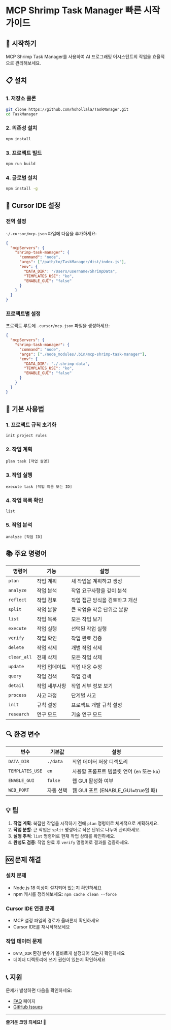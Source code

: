 # MCP Shrimp Task Manager 빠른 시작 가이드

## 🚀 시작하기

MCP Shrimp Task Manager를 사용하여 AI 프로그래밍 어시스턴트의 작업을 효율적으로 관리해보세요.

## 📋 설치

### 1. 저장소 클론
```bash
git clone https://github.com/hohollala/TaskManager.git
cd TaskManager
```

### 2. 의존성 설치
```bash
npm install
```

### 3. 프로젝트 빌드
```bash
npm run build
```

### 4. 글로벌 설치
```bash
npm install -g
```

## 🔧 Cursor IDE 설정

### 전역 설정
`~/.cursor/mcp.json` 파일에 다음을 추가하세요:

```json
{
  "mcpServers": {
    "shrimp-task-manager": {
      "command": "node",
      "args": ["/path/to/TaskManager/dist/index.js"],
      "env": {
        "DATA_DIR": "/Users/username/ShrimpData",
        "TEMPLATES_USE": "ko",
        "ENABLE_GUI": "false"
      }
    }
  }
}
```

### 프로젝트별 설정
프로젝트 루트에 `.cursor/mcp.json` 파일을 생성하세요:

```json
{
  "mcpServers": {
    "shrimp-task-manager": {
      "command": "node",
      "args": ["./node_modules/.bin/mcp-shrimp-task-manager"],
      "env": {
        "DATA_DIR": "./.shrimp-data",
        "TEMPLATES_USE": "ko",
        "ENABLE_GUI": "false"
      }
    }
  }
}
```

## 🎯 기본 사용법

### 1. 프로젝트 규칙 초기화
```
init project rules
```

### 2. 작업 계획
```
plan task [작업 설명]
```

### 3. 작업 실행
```
execute task [작업 이름 또는 ID]
```

### 4. 작업 목록 확인
```
list
```

### 5. 작업 분석
```
analyze [작업 ID]
```

## 📚 주요 명령어

| 명령어 | 기능 | 설명 |
|--------|------|------|
| `plan` | 작업 계획 | 새 작업을 계획하고 생성 |
| `analyze` | 작업 분석 | 작업 요구사항을 깊이 분석 |
| `reflect` | 작업 검토 | 작업 접근 방식을 검토하고 개선 |
| `split` | 작업 분할 | 큰 작업을 작은 단위로 분할 |
| `list` | 작업 목록 | 모든 작업 보기 |
| `execute` | 작업 실행 | 선택된 작업 실행 |
| `verify` | 작업 확인 | 작업 완료 검증 |
| `delete` | 작업 삭제 | 개별 작업 삭제 |
| `clear_all` | 전체 삭제 | 모든 작업 삭제 |
| `update` | 작업 업데이트 | 작업 내용 수정 |
| `query` | 작업 검색 | 작업 검색 |
| `detail` | 작업 세부사항 | 작업 세부 정보 보기 |
| `process` | 사고 과정 | 단계별 사고 |
| `init` | 규칙 설정 | 프로젝트 개발 규칙 설정 |
| `research` | 연구 모드 | 기술 연구 모드 |

## 🔍 환경 변수

| 변수 | 기본값 | 설명 |
|------|--------|------|
| `DATA_DIR` | `./data` | 작업 데이터 저장 디렉토리 |
| `TEMPLATES_USE` | `en` | 사용할 프롬프트 템플릿 언어 (`en` 또는 `ko`) |
| `ENABLE_GUI` | `false` | 웹 GUI 활성화 여부 |
| `WEB_PORT` | 자동 선택 | 웹 GUI 포트 (ENABLE_GUI=true일 때) |

## 💡 팁

1. **작업 계획**: 복잡한 작업을 시작하기 전에 `plan` 명령어로 체계적으로 계획하세요.
2. **작업 분할**: 큰 작업은 `split` 명령어로 작은 단위로 나누어 관리하세요.
3. **실행 추적**: `list` 명령어로 현재 작업 상태를 확인하세요.
4. **완성도 검증**: 작업 완료 후 `verify` 명령어로 결과를 검증하세요.

## 🆘 문제 해결

### 설치 문제
- Node.js 18 이상이 설치되어 있는지 확인하세요
- npm 캐시를 정리해보세요: `npm cache clean --force`

### Cursor IDE 연결 문제
- MCP 설정 파일의 경로가 올바른지 확인하세요
- Cursor IDE를 재시작해보세요

### 작업 데이터 문제
- `DATA_DIR` 환경 변수가 올바르게 설정되어 있는지 확인하세요
- 데이터 디렉토리에 쓰기 권한이 있는지 확인하세요

## 📞 지원

문제가 발생하면 다음을 확인하세요:
- [FAQ](faq.md) 페이지
- [GitHub Issues](https://github.com/hohollala/TaskManager/issues)

---

**즐거운 코딩 되세요! 🎉** 